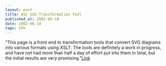 ```yaml
---
layout: post
title: W3C SVG Transformation Tool
published_at: 2002-06-18
date: 2002-06-18
tags: SVG
---
```


"This page is a front end to transformation tools that convert SVG diagrams into various formats using XSLT. The tools are definitely a work in progress, and have not had more than half a day of effort put into them in total, but the initial results are very promising."[Link](http://www.w3.org/2002/05/svg2stuff.html)  